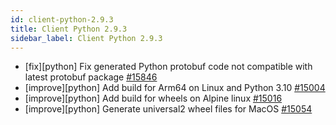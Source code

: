 ```yaml
---
id: client-python-2.9.3
title: Client Python 2.9.3
sidebar_label: Client Python 2.9.3
---
```


- [fix][python] Fix generated Python protobuf code not compatible with latest protobuf package [#15846](https://github.com/apache/pulsar/pull/15846)
- [improve][python] Add build for Arm64 on Linux and Python 3.10 [#15004](https://github.com/apache/pulsar/pull/15004)
- [improve][python] Add build for wheels on Alpine linux [#15016](https://github.com/apache/pulsar/pull/15016)
- [improve][python] Generate universal2 wheel files for MacOS [#15054](https://github.com/apache/pulsar/pull/15054)